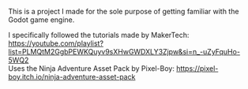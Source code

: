 This is a project I made for the sole purpose of getting familiar with the Godot game engine.

I specifically followed the tutorials made by MakerTech: https://youtube.com/playlist?list=PLMQtM2GgbPEWKQuyv9sXHwGWDXLY3Zjpw&si=n_-uZyFquHo-5WQ2  
Uses the Ninja Adventure Asset Pack by Pixel-Boy: https://pixel-boy.itch.io/ninja-adventure-asset-pack

